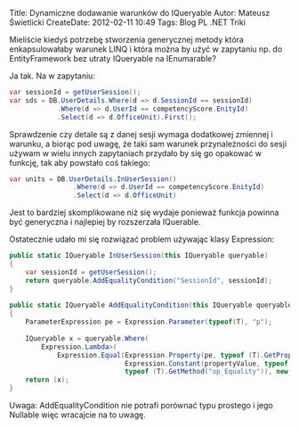 Title: Dynamiczne dodawanie warunków do IQueryable
Autor: Mateusz Świetlicki
CreateDate: 2012-02-11 10:49
Tags: 	Blog
		PL
		.NET
		Triki

Mieliście kiedyś potrzebę stworzenia generycznej metody która enkapsulowałaby warunek LINQ i która można by użyć w zapytaniu np. do EntityFramework bez utraty IQueryable na IEnumarable?

Ja tak. Na w zapytaniu:

```c#
var sessionId = getUserSession();
var sds = DB.UserDetails.Where(d => d.SessionId == sessionId)
            .Where(d => d.UserId == competencyScore.EnityId)
            .Select(d => d.OfficeUnit).First();
```

Sprawdzenie czy detale są z danej sesji wymaga dodatkowej zmiennej i warunku, a biorąc pod uwagę, że taki sam warunek przynależności do sesji używam w wielu innych zapytaniach przydało by się go opakować w funkcję, tak aby powstało coś takiego:

```c#
var units = DB.UserDetails.InUserSession()
				.Where(d => d.UserId == competencyScore.EnityId)
 				.Select(d => d.OfficeUnit)
```

Jest to bardziej skomplikowane niż się wydaje ponieważ funkcja powinna być generyczna i najlepiej by rozszerzała IQuerable.

Ostatecznie udało mi się rozwiązać problem używając klasy Expression:

```c#
public static IQueryable InUserSession(this IQueryable queryable)
{
    var sessionId = getUserSession();
    return queryable.AddEqualityCondition("SessionId", sessionId);
}
 
public static IQueryable AddEqualityCondition(this IQueryable queryable, string propertyName, V propertyValue)
{
    ParameterExpression pe = Expression.Parameter(typeof(T), "p");
 
    IQueryable x = queryable.Where(
        Expression.Lambda>(
            Expression.Equal(Expression.Property(pe, typeof (T).GetProperty(propertyName)),
                             Expression.Constant(propertyValue, typeof (V)), false,
                             typeof (T).GetMethod("op_Equality")), new ParameterExpression[] {pe}));
    return (x);
}
```

Uwaga: AddEqualityCondition nie potrafi porównać typu prostego i jego Nullable więc wracajcie na to uwagę.
